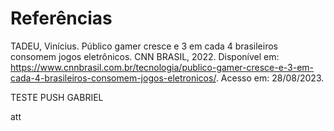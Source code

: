 # Referências
TADEU, Vinícius. Público gamer cresce e 3 em cada 4 brasileiros consomem jogos eletrônicos. CNN BRASIL, 2022. Disponível em: https://www.cnnbrasil.com.br/tecnologia/publico-gamer-cresce-e-3-em-cada-4-brasileiros-consomem-jogos-eletronicos/. Acesso em: 28/08/2023.


TESTE PUSH GABRIEL

att 
